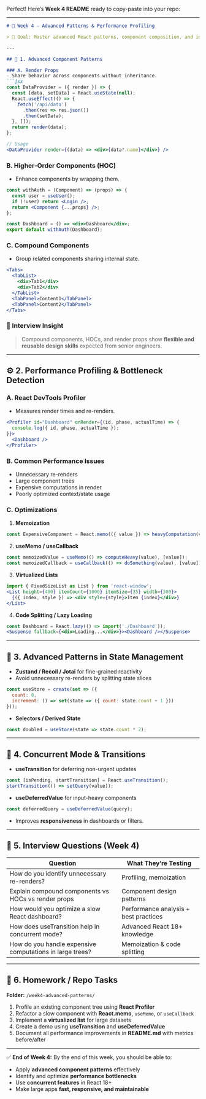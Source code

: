 Perfect! Here’s **Week 4 README** ready to copy-paste into your repo:

---

````markdown
# 🚀 Week 4 — Advanced Patterns & Performance Profiling

> 🎯 Goal: Master advanced React patterns, component composition, and identify performance bottlenecks in complex applications.

---

## 🧠 1. Advanced Component Patterns

### A. Render Props
- Share behavior across components without inheritance.
```jsx
const DataProvider = ({ render }) => {
  const [data, setData] = React.useState(null);
  React.useEffect(() => {
    fetch('/api/data')
      .then(res => res.json())
      .then(setData);
  }, []);
  return render(data);
};

// Usage
<DataProvider render={(data) => <div>{data?.name}</div>} />
````

### B. Higher-Order Components (HOC)

* Enhance components by wrapping them.

```jsx
const withAuth = (Component) => (props) => {
  const user = useUser();
  if (!user) return <Login />;
  return <Component {...props} />;
};

const Dashboard = () => <div>Dashboard</div>;
export default withAuth(Dashboard);
```

### C. Compound Components

* Group related components sharing internal state.

```jsx
<Tabs>
  <TabList>
    <div>Tab1</div>
    <div>Tab2</div>
  </TabList>
  <TabPanel>Content1</TabPanel>
  <TabPanel>Content2</TabPanel>
</Tabs>
```

### 💬 Interview Insight

> Compound components, HOCs, and render props show **flexible and reusable design skills** expected from senior engineers.

---

## ⚙️ 2. Performance Profiling & Bottleneck Detection

### A. React DevTools Profiler

* Measures render times and re-renders.

```jsx
<Profiler id="Dashboard" onRender={(id, phase, actualTime) => {
  console.log({ id, phase, actualTime });
}}>
  <Dashboard />
</Profiler>
```

### B. Common Performance Issues

* Unnecessary re-renders
* Large component trees
* Expensive computations in render
* Poorly optimized context/state usage

### C. Optimizations

1. **Memoization**

```jsx
const ExpensiveComponent = React.memo(({ value }) => heavyComputation(value));
```

2. **useMemo / useCallback**

```jsx
const memoizedValue = useMemo(() => computeHeavy(value), [value]);
const memoizedCallback = useCallback(() => doSomething(value), [value]);
```

3. **Virtualized Lists**

```jsx
import { FixedSizeList as List } from 'react-window';
<List height={400} itemCount={1000} itemSize={35} width={300}>
  {({ index, style }) => <div style={style}>Item {index}</div>}
</List>
```

4. **Code Splitting / Lazy Loading**

```jsx
const Dashboard = React.lazy(() => import('./Dashboard'));
<Suspense fallback={<div>Loading...</div>}><Dashboard /></Suspense>
```

---

## 🧩 3. Advanced Patterns in State Management

* **Zustand / Recoil / Jotai** for fine-grained reactivity
* Avoid unnecessary re-renders by splitting state slices

```jsx
const useStore = create(set => ({
  count: 0,
  increment: () => set(state => ({ count: state.count + 1 }))
}));
```

* **Selectors / Derived State**

```jsx
const doubled = useStore(state => state.count * 2);
```

---

## 🧠 4. Concurrent Mode & Transitions

* **useTransition** for deferring non-urgent updates

```jsx
const [isPending, startTransition] = React.useTransition();
startTransition(() => setQuery(value));
```

* **useDeferredValue** for input-heavy components

```jsx
const deferredQuery = useDeferredValue(query);
```

* Improves **responsiveness** in dashboards or filters.

---

## 🧩 5. Interview Questions (Week 4)

| Question                                                 | What They’re Testing                  |
| -------------------------------------------------------- | ------------------------------------- |
| How do you identify unnecessary re-renders?              | Profiling, memoization                |
| Explain compound components vs HOCs vs render props      | Component design patterns             |
| How would you optimize a slow React dashboard?           | Performance analysis + best practices |
| How does useTransition help in concurrent mode?          | Advanced React 18+ knowledge          |
| How do you handle expensive computations in large trees? | Memoization & code splitting          |

---

## 🧰 6. Homework / Repo Tasks

**Folder:** `/week4-advanced-patterns/`

1. Profile an existing component tree using **React Profiler**
2. Refactor a slow component with **React.memo**, `useMemo`, or `useCallback`
3. Implement a **virtualized list** for large datasets
4. Create a demo using **useTransition** and **useDeferredValue**
5. Document all performance improvements in **README.md** with metrics before/after

---

✅ **End of Week 4:**
By the end of this week, you should be able to:

* Apply **advanced component patterns** effectively
* Identify and optimize **performance bottlenecks**
* Use **concurrent features** in React 18+
* Make large apps **fast, responsive, and maintainable**

